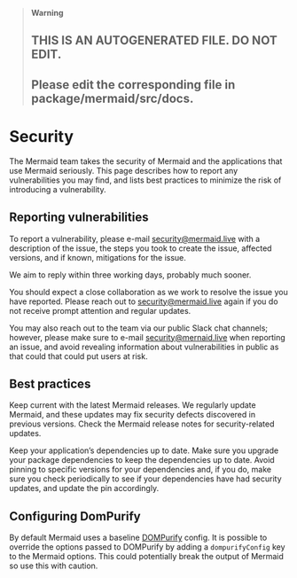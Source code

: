 > **Warning**
>
> ## THIS IS AN AUTOGENERATED FILE. DO NOT EDIT.
>
> ## Please edit the corresponding file in package/mermaid/src/docs.

# Security

The Mermaid team takes the security of Mermaid and the applications that use Mermaid seriously. This page describes how to report any vulnerabilities you may find, and lists best practices to minimize the risk of introducing a vulnerability.

## Reporting vulnerabilities

To report a vulnerability, please e-mail security@mermaid.live with a description of the issue, the steps you took to create the issue, affected versions, and if known, mitigations for the issue.

We aim to reply within three working days, probably much sooner.

You should expect a close collaboration as we work to resolve the issue you have reported. Please reach out to security@mermaid.live again if you do not receive prompt attention and regular updates.

You may also reach out to the team via our public Slack chat channels; however, please make sure to e-mail security@mernaid.live when reporting an issue, and avoid revealing information about vulnerabilities in public as that could that could put users at risk.

## Best practices

Keep current with the latest Mermaid releases. We regularly update Mermaid, and these updates may fix security defects discovered in previous versions. Check the Mermaid release notes for security-related updates.

Keep your application’s dependencies up to date. Make sure you upgrade your package dependencies to keep the dependencies up to date. Avoid pinning to specific versions for your dependencies and, if you do, make sure you check periodically to see if your dependencies have had security updates, and update the pin accordingly.

## Configuring DomPurify

By default Mermaid uses a baseline [DOMPurify](https://github.com/cure53/DOMPurify) config. It is possible to override the options passed to DOMPurify by adding a `dompurifyConfig` key to the Mermaid options. This could potentially break the output of Mermaid so use this with caution.
